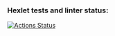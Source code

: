 ### Hexlet tests and linter status:
[![Actions Status](https://github.com/gobacktosleep/frontend-project-44/workflows/hexlet-check/badge.svg)](https://github.com/gobacktosleep/frontend-project-44/actions)